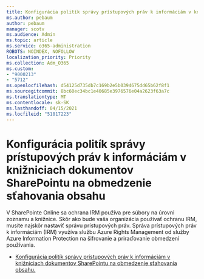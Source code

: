 ```yaml
---
title: Konfigurácia politík správy prístupových práv k informáciám v knižniciach dokumentov SharePointu na obmedzenie sťahovania obsahu
ms.author: pebaum
author: pebaum
manager: scotv
ms.audience: Admin
ms.topic: article
ms.service: o365-administration
ROBOTS: NOINDEX, NOFOLLOW
localization_priority: Priority
ms.collection: Adm_O365
ms.custom:
- "9000213"
- "5712"
ms.openlocfilehash: d54125d735db7c169b2e5b0394675dd65b62f8f1
ms.sourcegitcommit: 8bc60ec34bc1e40685e3976576e04a2623f63a7c
ms.translationtype: MT
ms.contentlocale: sk-SK
ms.lasthandoff: 04/15/2021
ms.locfileid: "51817223"
---
```

# <a name="configure-irm-policies-on-sharepoint-document-libraries-to-limit-download-of-content"></a>Konfigurácia politík správy prístupových práv k informáciám v knižniciach dokumentov SharePointu na obmedzenie sťahovania obsahu

V SharePointe Online sa ochrana IRM používa pre súbory na úrovni zoznamu a knižnice. Skôr ako bude vaša organizácia používať ochranu IRM, musíte najskôr nastaviť správu prístupových práv. Správa prístupových práv k informáciám (IRM) využíva službu Azure Rights Management od služby Azure Information Protection na šifrovanie a priraďovanie obmedzení používania.

- [Konfigurácia politík správy prístupových práv k informáciám v knižniciach dokumentov SharePointu na obmedzenie sťahovania obsahu.](https://docs.microsoft.com/microsoft-365/compliance/set-up-irm-in-sp-admin-center)
